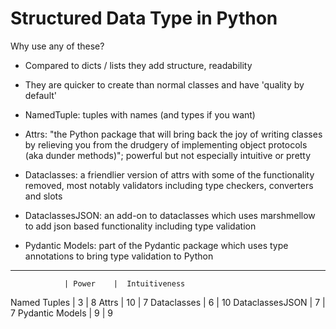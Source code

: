 # Structured Data Type in Python

Why use any of these?

- Compared to dicts / lists they add structure, readability
- They are quicker to create than normal classes and have 'quality by default'

- NamedTuple: tuples with names (and types if you want)
- Attrs: "the Python package that will bring back the joy of writing classes by relieving you from the drudgery of implementing object protocols (aka dunder methods)"; powerful but not especially intuitive or pretty
- Dataclasses: a friendlier version of attrs with some of the functionality removed, most notably validators including type checkers, converters and slots
- DataclassesJSON: an add-on to dataclasses which uses marshmellow to add json based functionality including type validation
- Pydantic Models: part of the Pydantic package which uses type annotations to bring type validation to Python

-----------------------------------
                | Power    |  Intuitiveness
Named Tuples    |   3      |      8
Attrs           |   10     |      7
Dataclasses     |   6      |      10
DataclassesJSON |   7      |      7
Pydantic Models |   9      |      9
